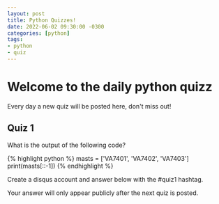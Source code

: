 ```yaml
---
layout: post
title: Python Quizzes!
date: 2022-06-02 09:30:00 -0300
categories: [python]
tags:
- python
- quiz
---
```


# Welcome to the daily python quizz

Every day a new quiz will be posted here, don't miss out!

## Quiz 1

What is the output of the following code?

{% highlight python %}
masts = ['VA7401', 'VA7402', 'VA7403']
print(masts[::-1])
{% endhighlight %}

Create a disqus account and answer below with the #quiz1 hashtag.

Your answer will only appear publicly after the next quiz is posted.